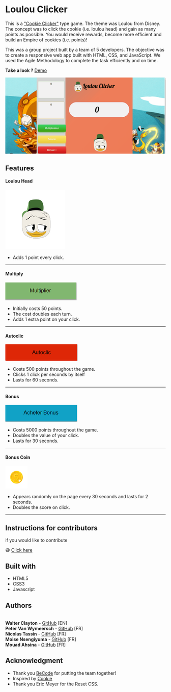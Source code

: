 # Loulou Clicker 


This is a ["Cookie Clicker"](http://orteil.dashnet.org/cookieclicker/) type game. The theme was Loulou from Disney. The concept was to click the cookie (i.e. loulou head) and gain as many points as possible. You would receive rewards, become more efficient and build an Empire of cookies (i.e. points)!

This was a group project built by a team of 5 developers. The objective was to create a responsive web app built with HTML, CSS, and JavaScript. 
We used the Agile Methodology to complete the task efficiently and on time.

**Take a look ?** [Demo](https://walter-clayton.github.io/cookieClicker/)

![demo](./gif/readme.gif)

## Features

#### Loulou Head 
![head](./images/smallLoulou.svg)
  * Adds 1 point every click.
---

#### Multiply 
![multiply](./images/multiply.png)
  * Initially costs 50 points. 
  * The cost doubles each turn.
  * Adds 1 extra point on your click.
  ---

#### Autoclic 
![autoclic](./images/autoclick.png)
  * Costs 500 points throughout the game.
  * Clicks 1 click per seconds by itself
  * Lasts for 60 seconds.
  ---

#### Bonus 
![bonus](./images/buy_bonus.png)
  * Costs 5000 points throughout the game.
  * Doubles the value of your click.
  * Lasts for 30 seconds.
  ---

#### Bonus Coin 
![coin](./images/small_coin.png)
  * Appears randomly on the page every 30 seconds and lasts for 2 seconds. 
  * Doubles the score on click.
  ---

## Instructions for contributors

if you would like to contribute 

:smiley: [Click here](contribute.md)


## Built with

* HTML5
* CSS3
* Javascript

## Authors

<br>**Walter Clayton** - [GitHub](https://github.com/walter-clayton) [EN]
<br>**Peter Van Wymeersch** - [GitHub](https://github.com/peter-vanwymeersch) [FR]
<br>**Nicolas Tassin** - [GitHub](https://github.com/NicolasTassin) [FR]
<br>**Moise Nsengiyuma** - [GitHub](https://github.com/Moise-code) [FR]
<br>**Mouad Ahsina** - [GitHub](https://github.com/Mouad-becode) [FR]

## Acknowledgment

* Thank you [BeCode](https://www.becode.org) for putting the team together!
* Inspired by [Cookie](http://orteil.dashnet.org/cookieclicker/) 
* Thank you Eric Meyer for the Reset CSS.
